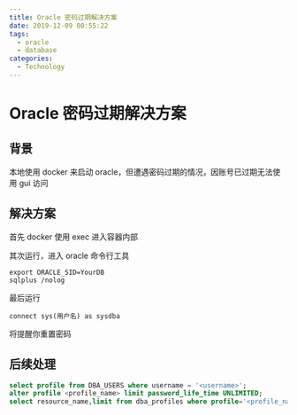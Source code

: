 ```yaml
---
title: Oracle 密码过期解决方案
date: 2019-12-09 00:55:22
tags:
  - oracle
  - database
categories:
  - Technology
---
```


# Oracle 密码过期解决方案

## 背景

本地使用 docker 来启动 oracle，但遭遇密码过期的情况，因账号已过期无法使用 gui 访问

## 解决方案

首先 docker 使用 exec 进入容器内部

其次运行，进入 oracle 命令行工具

```
export ORACLE_SID=YourDB
sqlplus /nolog
```

最后运行

```
connect sys(用户名) as sysdba
```

将提醒你重置密码

## 后续处理

```sql
select profile from DBA_USERS where username = '<username>';
alter profile <profile_name> limit password_life_time UNLIMITED;
select resource_name,limit from dba_profiles where profile='<profile_name>';
```
